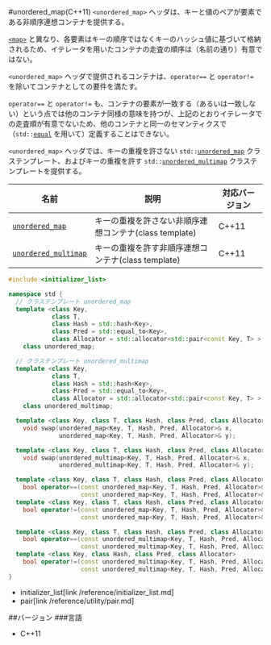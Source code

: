 #unordered_map(C++11)
`<unordered_map>` ヘッダは、キーと値のペアが要素である非順序連想コンテナを提供する。

[`<map>`](/site/cpprefjp/reference/map) と異なり、各要素はキーの順序ではなくキーのハッシュ値に基づいて格納されるため、イテレータを用いたコンテナの走査の順序は（名前の通り）有意ではない。

`<unordered_map>` ヘッダで提供されるコンテナは、`operator==` と `operator!=` を除いてコンテナとしての要件を満たす。

`operator==` と `operator!=` も、コンテナの要素が一致する（あるいは一致しない）という点では他のコンテナ同様の意味を持つが、上記のとおりイテレータでの走査順が有意でないため、他のコンテナと同一のセマンティクスで（`std::`[`equal`](/reference/algorithm/equal.md) を用いて）定義することはできない。

`<unordered_map>` ヘッダでは、キーの重複を許さない `std::`[`unordered_map`](./unordered_map/unordered_map.md) クラステンプレート、およびキーの重複を許す `std::`[`unordered_multimap`](./unordered_map/unordered_multimap.md) クラステンプレートを提供する。


| 名前 | 説明 | 対応バージョン |
|---------------------------------------------------------------|--------------------------------------------------------|-------|
| [`unordered_map`](./unordered_map/unordered_map.md)           | キーの重複を許さない非順序連想コンテナ(class template) | C++11 |
| [`unordered_multimap`](./unordered_map/unordered_multimap.md) | キーの重複を許す非順序連想コンテナ(class template)     | C++11 |


```cpp
#include <initializer_list>

namespace std {
  // クラステンプレート unordered_map
  template <class Key,
            class T,
            class Hash = std::hash<Key>,
            class Pred = std::equal_to<Key>,
            class Allocator = std::allocator<std::pair<const Key, T> > >
    class unordered_map;

  // クラステンプレート unordered_multimap
  template <class Key,
            class T,
            class Hash = std::hash<Key>,
            class Pred = std::equal_to<Key>,
            class Allocator = std::allocator<std::pair<const Key, T> > >
    class unordered_multimap;

  template <class Key, class T, class Hash, class Pred, class Allocator>
    void swap(unordered_map<Key, T, Hash, Pred, Allocator>& x,
              unordered_map<Key, T, Hash, Pred, Allocator>& y);

  template <class Key, class T, class Hash, class Pred, class Allocator>
    void swap(unordered_multimap<Key, T, Hash, Pred, Allocator>& x,
              unordered_multimap<Key, T, Hash, Pred, Allocator>& y);

  template <class Key, class T, class Hash, class Pred, class Allocator>
    bool operator==(const unordered_map<Key, T, Hash, Pred, Allocator>& a,
                    const unordered_map<Key, T, Hash, Pred, Allocator>& b);
  template <class Key, class T, class Hash, class Pred, class Allocator>
    bool operator!=(const unordered_map<Key, T, Hash, Pred, Allocator>& a,
                    const unordered_map<Key, T, Hash, Pred, Allocator>& b);

  template <class Key, class T, class Hash, class Pred, class Allocator>
    bool operator==(const unordered_multimap<Key, T, Hash, Pred, Allocator>& a,
                    const unordered_multimap<Key, T, Hash, Pred, Allocator>& b);
  template <class Key, class Hash, class Pred, class Allocator>
    bool operator!=(const unordered_multimap<Key, T, Hash, Pred, Allocator>& a,
                    const unordered_multimap<Key, T, Hash, Pred, Allocator>& b);
}
```
* initializer_list[link /reference/initializer_list.md]
* pair[link /reference/utility/pair.md]

##バージョン
###言語
- C++11

